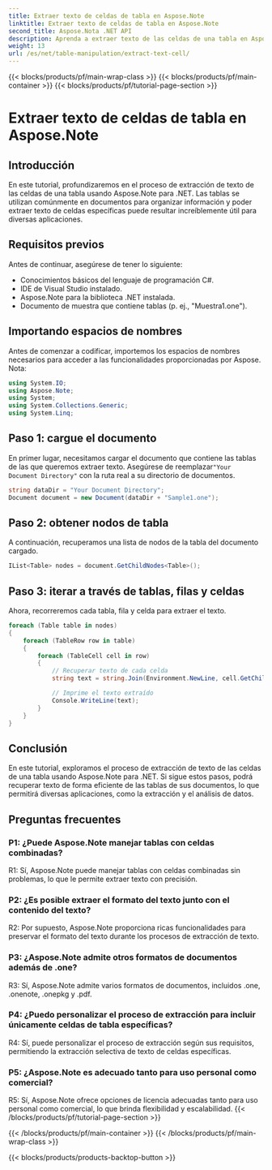```yaml
---
title: Extraer texto de celdas de tabla en Aspose.Note
linktitle: Extraer texto de celdas de tabla en Aspose.Note
second_title: Aspose.Nota .NET API
description: Aprenda a extraer texto de las celdas de una tabla en Aspose.Note para .NET. Mejore sus capacidades de procesamiento de documentos sin esfuerzo.
weight: 13
url: /es/net/table-manipulation/extract-text-cell/
---
```


{{< blocks/products/pf/main-wrap-class >}}
{{< blocks/products/pf/main-container >}}
{{< blocks/products/pf/tutorial-page-section >}}

# Extraer texto de celdas de tabla en Aspose.Note

## Introducción

En este tutorial, profundizaremos en el proceso de extracción de texto de las celdas de una tabla usando Aspose.Note para .NET. Las tablas se utilizan comúnmente en documentos para organizar información y poder extraer texto de celdas específicas puede resultar increíblemente útil para diversas aplicaciones.

## Requisitos previos

Antes de continuar, asegúrese de tener lo siguiente:

- Conocimientos básicos del lenguaje de programación C#.
- IDE de Visual Studio instalado.
- Aspose.Note para la biblioteca .NET instalada.
- Documento de muestra que contiene tablas (p. ej., "Muestra1.one").

## Importando espacios de nombres

Antes de comenzar a codificar, importemos los espacios de nombres necesarios para acceder a las funcionalidades proporcionadas por Aspose. Nota:

```csharp
using System.IO;
using Aspose.Note;
using System;
using System.Collections.Generic;
using System.Linq;
```

## Paso 1: cargue el documento

 En primer lugar, necesitamos cargar el documento que contiene las tablas de las que queremos extraer texto. Asegúrese de reemplazar`"Your Document Directory"` con la ruta real a su directorio de documentos.

```csharp
string dataDir = "Your Document Directory";
Document document = new Document(dataDir + "Sample1.one");
```

## Paso 2: obtener nodos de tabla

A continuación, recuperamos una lista de nodos de la tabla del documento cargado.

```csharp
IList<Table> nodes = document.GetChildNodes<Table>();
```

## Paso 3: iterar a través de tablas, filas y celdas

Ahora, recorreremos cada tabla, fila y celda para extraer el texto.

```csharp
foreach (Table table in nodes)
{
    foreach (TableRow row in table)
    {
        foreach (TableCell cell in row)
        {
            // Recuperar texto de cada celda
            string text = string.Join(Environment.NewLine, cell.GetChildNodes<RichText>().Select(e => e.Text)) + Environment.NewLine;

            // Imprime el texto extraído
            Console.WriteLine(text);
        }
    }
}
```

## Conclusión

En este tutorial, exploramos el proceso de extracción de texto de las celdas de una tabla usando Aspose.Note para .NET. Si sigue estos pasos, podrá recuperar texto de forma eficiente de las tablas de sus documentos, lo que permitirá diversas aplicaciones, como la extracción y el análisis de datos.

## Preguntas frecuentes

### P1: ¿Puede Aspose.Note manejar tablas con celdas combinadas?

R1: Sí, Aspose.Note puede manejar tablas con celdas combinadas sin problemas, lo que le permite extraer texto con precisión.

### P2: ¿Es posible extraer el formato del texto junto con el contenido del texto?

R2: Por supuesto, Aspose.Note proporciona ricas funcionalidades para preservar el formato del texto durante los procesos de extracción de texto.

### P3: ¿Aspose.Note admite otros formatos de documentos además de .one?

R3: Sí, Aspose.Note admite varios formatos de documentos, incluidos .one, .onenote, .onepkg y .pdf.

### P4: ¿Puedo personalizar el proceso de extracción para incluir únicamente celdas de tabla específicas?

R4: Sí, puede personalizar el proceso de extracción según sus requisitos, permitiendo la extracción selectiva de texto de celdas específicas.

### P5: ¿Aspose.Note es adecuado tanto para uso personal como comercial?

R5: Sí, Aspose.Note ofrece opciones de licencia adecuadas tanto para uso personal como comercial, lo que brinda flexibilidad y escalabilidad.
{{< /blocks/products/pf/tutorial-page-section >}}

{{< /blocks/products/pf/main-container >}}
{{< /blocks/products/pf/main-wrap-class >}}

{{< blocks/products/products-backtop-button >}}
